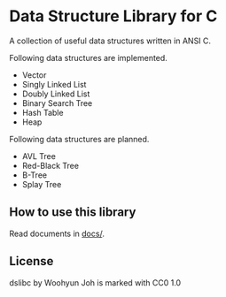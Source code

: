 Data Structure Library for C
============================

A collection of useful data structures written in ANSI C.

Following data structures are implemented.
* Vector
* Singly Linked List
* Doubly Linked List
* Binary Search Tree
* Hash Table
* Heap

Following data structures are planned.
* AVL Tree
* Red-Black Tree
* B-Tree
* Splay Tree

How to use this library
-----------------------

Read documents in [docs/](docs/).

License
-------

dslibc by Woohyun Joh is marked with CC0 1.0
